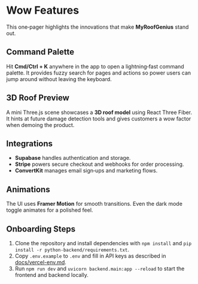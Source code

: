 # Wow Features

This one‑pager highlights the innovations that make **MyRoofGenius** stand out.

## Command Palette
Hit **Cmd/Ctrl&nbsp;+&nbsp;K** anywhere in the app to open a lightning‑fast command palette. It provides fuzzy search for pages and actions so power users can jump around without leaving the keyboard.

## 3D Roof Preview
A mini Three.js scene showcases a **3D roof model** using React Three Fiber. It hints at future damage detection tools and gives customers a wow factor when demoing the product.

## Integrations
- **Supabase** handles authentication and storage.
- **Stripe** powers secure checkout and webhooks for order processing.
- **ConvertKit** manages email sign‑ups and marketing flows.

## Animations
The UI uses **Framer Motion** for smooth transitions. Even the dark mode toggle animates for a polished feel.

## Onboarding Steps
1. Clone the repository and install dependencies with `npm install` and `pip install -r python-backend/requirements.txt`.
2. Copy `.env.example` to `.env` and fill in API keys as described in [docs/vercel-env.md](vercel-env.md).
3. Run `npm run dev` and `uvicorn backend.main:app --reload` to start the frontend and backend locally.
